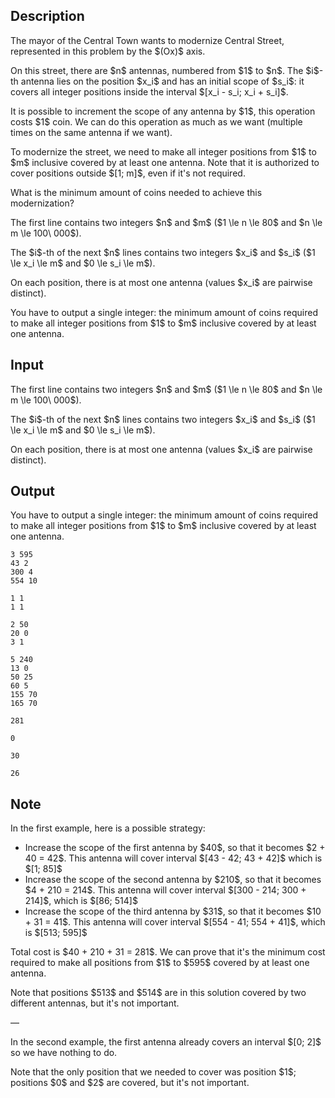 ## Description

<div><p>The mayor of the Central Town wants to modernize Central Street, represented in this problem by the $(Ox)$ axis.</p><p>On this street, there are $n$ antennas, numbered from $1$ to $n$. The $i$-th antenna lies on the position $x_i$ and has an initial scope of $s_i$: it covers all integer positions inside the interval $[x_i - s_i; x_i + s_i]$.</p><p>It is possible to increment the scope of any antenna by $1$, this operation costs $1$ coin. We can do this operation as much as we want (multiple times on the same antenna if we want).</p><p>To modernize the street, we need to make all <span class="tex-font-style-underline">integer</span> positions from $1$ to $m$ inclusive covered by <span class="tex-font-style-underline">at least</span> one antenna. Note that it is authorized to cover positions outside $[1; m]$, even if it's not required.</p><p>What is the minimum amount of coins needed to achieve this modernization?</p></div><div class="input-specification"><p>The first line contains two integers $n$ and $m$ ($1 \le n \le 80$ and $n \le m \le 100\ 000$).</p><p>The $i$-th of the next $n$ lines contains two integers $x_i$ and $s_i$ ($1 \le x_i \le m$ and $0 \le s_i \le m$).</p><p>On each position, there is at most one antenna (values $x_i$ are pairwise distinct).</p></div><div class="output-specification"><p>You have to output a single integer: the minimum amount of coins required to make all integer positions from $1$ to $m$ inclusive covered by at least one antenna.</p></div>

## Input

<p>The first line contains two integers $n$ and $m$ ($1 \le n \le 80$ and $n \le m \le 100\ 000$).</p><p>The $i$-th of the next $n$ lines contains two integers $x_i$ and $s_i$ ($1 \le x_i \le m$ and $0 \le s_i \le m$).</p><p>On each position, there is at most one antenna (values $x_i$ are pairwise distinct).</p>

## Output

<p>You have to output a single integer: the minimum amount of coins required to make all integer positions from $1$ to $m$ inclusive covered by at least one antenna.</p>





```input1
3 595
43 2
300 4
554 10
```




```input2
1 1
1 1
```




```input3
2 50
20 0
3 1
```




```input4
5 240
13 0
50 25
60 5
155 70
165 70
```




```output1
281
```




```output2
0
```




```output3
30
```




```output4
26
```



## Note

<p>In the first example, here is a possible strategy:</p><ul> <li> Increase the scope of the first antenna by $40$, so that it becomes $2 + 40 = 42$. This antenna will cover interval $[43 - 42; 43 + 42]$ which is $[1; 85]$ </li><li> Increase the scope of the second antenna by $210$, so that it becomes $4 + 210 = 214$. This antenna will cover interval $[300 - 214; 300 + 214]$, which is $[86; 514]$ </li><li> Increase the scope of the third antenna by $31$, so that it becomes $10 + 31 = 41$. This antenna will cover interval $[554 - 41; 554 + 41]$, which is $[513; 595]$ </li></ul><p>Total cost is $40 + 210 + 31 = 281$. We can prove that it's the minimum cost required to make all positions from $1$ to $595$ covered by at least one antenna.</p><p>Note that positions $513$ and $514$ are in this solution covered by two different antennas, but it's not important.</p><p>—</p><p>In the second example, the first antenna already covers an interval $[0; 2]$ so we have nothing to do.</p><p>Note that the only position that we needed to cover was position $1$; positions $0$ and $2$ are covered, but it's not important.</p>

